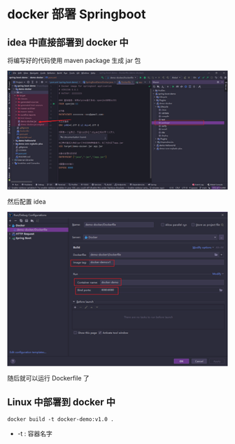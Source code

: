 # docker 部署 Springboot

## idea 中直接部署到 docker 中

将编写好的代码使用 maven package 生成 jar 包

![image-20230103192924018](assets/image-20230103192924018.png)

然后配置 idea 

![image-20230103193105438](assets/image-20230103193105438.png)

随后就可以运行 Dockerfile  了

## Linux 中部署到 docker 中

```dockerfile
docker build -t docker-demo:v1.0 .
```

- -t : 容器名字
